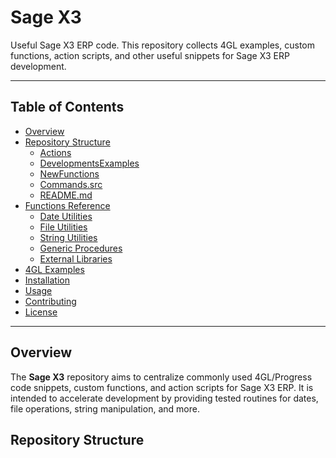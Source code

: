 # Sage X3

Useful Sage X3 ERP code. This repository collects 4GL examples, custom functions, action scripts, and other useful snippets for Sage X3 ERP development.

---

## Table of Contents

- [Overview](#overview)
- [Repository Structure](#repository-structure)
  - [Actions](#actions)
  - [DevelopmentsExamples](#developmentsexamples)
  - [NewFunctions](#newfunctions)
  - [Commands.src](#commandssrc)
  - [README.md](#readmemd)
- [Functions Reference](#functions-reference)
  - [Date Utilities](#date-utilities)
  - [File Utilities](#file-utilities)
  - [String Utilities](#string-utilities)
  - [Generic Procedures](#generic-procedures)
  - [External Libraries](#external-libraries)
- [4GL Examples](#4gl-examples)
- [Installation](#installation)
- [Usage](#usage)
- [Contributing](#contributing)
- [License](#license)

---

## Overview

The **Sage X3** repository aims to centralize commonly used 4GL/Progress code snippets, custom functions, and action scripts for Sage X3 ERP. It is intended to accelerate development by providing tested routines for dates, file operations, string manipulation, and more. 

## Repository Structure


